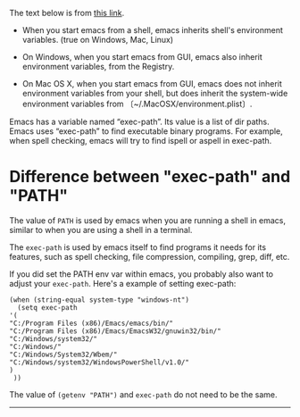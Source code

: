 The text below is from [this link](http://xahlee.blogspot.com/2010/09/difference-between-emacss-getenv-path.html).

* When you start emacs from a shell, emacs inherits shell's environment variables. (true on Windows, Mac, Linux)

* On Windows, when you start emacs from GUI, emacs also inherit environment variables, from the Registry.

* On Mac OS X, when you start emacs from GUI, emacs does not inherit environment variables from your shell, but does inherit the system-wide environment variables from 〔~/.MacOSX/environment.plist〕.


Emacs has a variable named “exec-path”. Its value is a list of dir paths. Emacs uses “exec-path” to find executable binary programs. For example, when spell checking, emacs will try to find ispell or aspell in exec-path. 

# Difference between "exec-path" and "PATH"

The value of `PATH` is used by emacs when you are running a shell in emacs, similar to when you are using a shell in a terminal.

The `exec-path` is used by emacs itself to find programs it needs for its features, such as spell checking, file compression, compiling, grep, diff, etc.

If you did set the PATH env var within emacs, you probably also want to adjust your `exec-path`. Here's a example of setting exec-path:

~~~
(when (string-equal system-type "windows-nt")
  (setq exec-path
'(
"C:/Program Files (x86)/Emacs/emacs/bin/"
"C:/Program Files (x86)/Emacs/EmacsW32/gnuwin32/bin/"
"C:/Windows/system32/"
"C:/Windows/"
"C:/Windows/System32/Wbem/"
"C:/Windows/system32/WindowsPowerShell/v1.0/"
)
 ))
~~~

The value of `(getenv "PATH")` and `exec-path` do not need to be the same.

---


